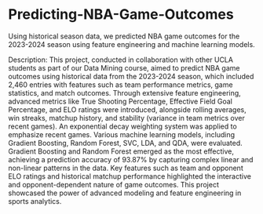 # Predicting-NBA-Game-Outcomes
Using historical season data, we predicted NBA game outcomes for the 2023-2024 season using feature engineering and machine learning models.

Description: This project, conducted in collaboration with other UCLA students as part of our Data Mining course, aimed to predict NBA game outcomes using historical data from the 2023-2024 season, which included 2,460 entries with features such as team performance metrics, game statistics, and match outcomes. Through extensive feature engineering, advanced metrics like True Shooting Percentage, Effective Field Goal Percentage, and ELO ratings were introduced, alongside rolling averages, win streaks, matchup history, and stability (variance in team metrics over recent games). An exponential decay weighting system was applied to emphasize recent games. Various machine learning models, including Gradient Boosting, Random Forest, SVC, LDA, and QDA, were evaluated. Gradient Boosting and Random Forest emerged as the most effective, achieving a prediction accuracy of 93.87% by capturing complex linear and non-linear patterns in the data. Key features such as team and opponent ELO ratings and historical matchup performance highlighted the interactive and opponent-dependent nature of game outcomes. This project showcased the power of advanced modeling and feature engineering in sports analytics.


